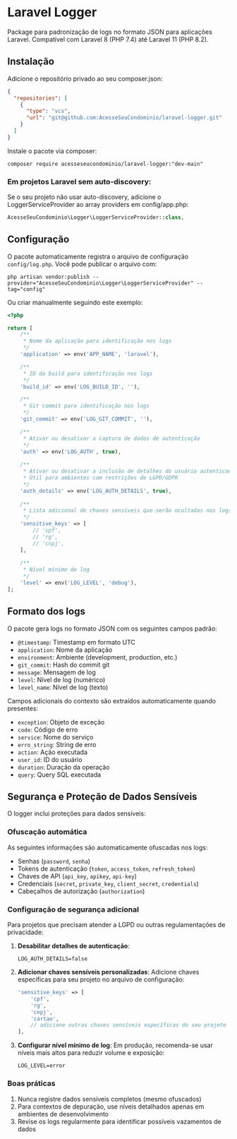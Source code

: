 # Laravel Logger

Package para padronização de logs no formato JSON para aplicações Laravel. Compatível com Laravel 8 (PHP 7.4) até Laravel 11 (PHP 8.2).

## Instalação

Adicione o repositório privado ao seu composer.json:

```json
{
  "repositories": [
    {
      "type": "vcs",
      "url": "git@github.com:AcesseSeuCondominio/laravel-logger.git"
    }
  ]
}
```

Instale o pacote via composer:

```shell
composer require acesseseucondominio/laravel-logger:"dev-main"
```

### Em projetos Laravel sem auto-discovery:

Se o seu projeto não usar auto-discovery, adicione o LoggerServiceProvider ao array providers em config/app.php:

```php
AcesseSeuCondominio\Logger\LoggerServiceProvider::class,
```

## Configuração

O pacote automaticamente registra o arquivo de configuração `config/log.php`. Você pode publicar o arquivo com:

```shell
php artisan vendor:publish --provider="AcesseSeuCondominio\Logger\LoggerServiceProvider" --tag="config"
```

Ou criar manualmente seguindo este exemplo:

```php
<?php

return [
    /**
     * Nome da aplicação para identificação nos logs
     */
    'application' => env('APP_NAME', 'laravel'),

    /**
     * ID da build para identificação nos logs
     */
    'build_id' => env('LOG_BUILD_ID', ''),

    /**
     * Git commit para identificação nos logs
     */
    'git_commit' => env('LOG_GIT_COMMIT', ''),

    /**
     * Ativar ou desativar a captura de dados de autenticação
     */
    'auth' => env('LOG_AUTH', true),
    
    /**
     * Ativar ou desativar a inclusão de detalhes do usuário autenticado
     * Útil para ambientes com restrições de LGPD/GDPR
     */
    'auth_details' => env('LOG_AUTH_DETAILS', true),
    
    /**
     * Lista adicional de chaves sensíveis que serão ocultadas nos logs
     */
    'sensitive_keys' => [
        // 'cpf',
        // 'rg',
        // 'cnpj',
    ],
    
    /**
     * Nível mínimo de log
     */
    'level' => env('LOG_LEVEL', 'debug'),
];
```

## Formato dos logs

O pacote gera logs no formato JSON com os seguintes campos padrão:

- `@timestamp`: Timestamp em formato UTC
- `application`: Nome da aplicação
- `environment`: Ambiente (development, production, etc.)
- `git_commit`: Hash do commit git
- `message`: Mensagem de log
- `level`: Nível de log (numérico)
- `level_name`: Nível de log (texto)

Campos adicionais do contexto são extraídos automaticamente quando presentes:
- `exception`: Objeto de exceção
- `code`: Código de erro
- `service`: Nome do serviço
- `erro_string`: String de erro
- `action`: Ação executada
- `user_id`: ID do usuário
- `duration`: Duração da operação
- `query`: Query SQL executada

## Segurança e Proteção de Dados Sensíveis

O logger inclui proteções para dados sensíveis:

### Ofuscação automática

As seguintes informações são automaticamente ofuscadas nos logs:

- Senhas (`password`, `senha`)
- Tokens de autenticação (`token`, `access_token`, `refresh_token`)
- Chaves de API (`api_key`, `apikey`, `api-key`)
- Credenciais (`secret`, `private_key`, `client_secret`, `credentials`)
- Cabeçalhos de autorização (`authorization`)

### Configuração de segurança adicional

Para projetos que precisam atender a LGPD ou outras regulamentações de privacidade:

1. **Desabilitar detalhes de autenticação**:
   ```
   LOG_AUTH_DETAILS=false
   ```

2. **Adicionar chaves sensíveis personalizadas**:
   Adicione chaves específicas para seu projeto no arquivo de configuração:
   ```php
   'sensitive_keys' => [
       'cpf',
       'rg',
       'cnpj',
       'cartao',
       // adicione outras chaves sensíveis específicas do seu projeto
   ],
   ```

3. **Configurar nível mínimo de log**:
   Em produção, recomenda-se usar níveis mais altos para reduzir volume e exposição:
   ```
   LOG_LEVEL=error
   ```

### Boas práticas

1. Nunca registre dados sensíveis completos (mesmo ofuscados)
2. Para contextos de depuração, use níveis detalhados apenas em ambientes de desenvolvimento
3. Revise os logs regularmente para identificar possíveis vazamentos de dados

